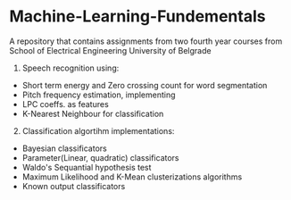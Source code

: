 # Machine-Learning-Fundementals
A repository that contains assignments from two fourth year courses from School of Electrical Engineering University of Belgrade

1. Speech recognition using:
* Short term energy and Zero crossing count for word segmentation
* Pitch frequency estimation, implementing 
* LPC coeffs. as features
* K-Nearest Neighbour for classification

2. Classification algortihm implementations:
* Bayesian classificators
* Parameter(Linear, quadratic) classificators
* Waldo's Sequantial hypothesis test
* Maximum Likelihood and K-Mean clusterizations algorithms
* Known output classificators

